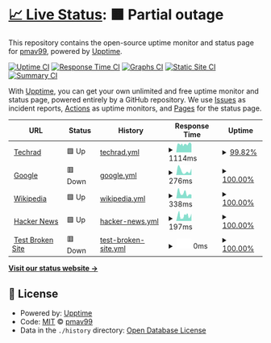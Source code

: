 # [📈 Live Status](https://pmav99.github.io/techrad-status): <!--live status--> **🟧 Partial outage**

This repository contains the open-source uptime monitor and status page for [pmav99](https://pmav99.github.io/techrad-status), powered by [Upptime](https://github.com/upptime/upptime).

[![Uptime CI](https://github.com/pmav99/techrad-status/workflows/Uptime%20CI/badge.svg)](https://github.com/pmav99/techrad-status/actions?query=workflow%3A%22Uptime+CI%22)
[![Response Time CI](https://github.com/pmav99/techrad-status/workflows/Response%20Time%20CI/badge.svg)](https://github.com/pmav99/techrad-status/actions?query=workflow%3A%22Response+Time+CI%22)
[![Graphs CI](https://github.com/pmav99/techrad-status/workflows/Graphs%20CI/badge.svg)](https://github.com/pmav99/techrad-status/actions?query=workflow%3A%22Graphs+CI%22)
[![Static Site CI](https://github.com/pmav99/techrad-status/workflows/Static%20Site%20CI/badge.svg)](https://github.com/pmav99/techrad-status/actions?query=workflow%3A%22Static+Site+CI%22)
[![Summary CI](https://github.com/pmav99/techrad-status/workflows/Summary%20CI/badge.svg)](https://github.com/pmav99/techrad-status/actions?query=workflow%3A%22Summary+CI%22)

With [Upptime](https://upptime.js.org), you can get your own unlimited and free uptime monitor and status page, powered entirely by a GitHub repository. We use [Issues](https://github.com/pmav99/techrad-status/issues) as incident reports, [Actions](https://github.com/pmav99/techrad-status/actions) as uptime monitors, and [Pages](https://pmav99.github.io/techrad-status) for the status page.

<!--start: status pages-->
<!-- This summary is generated by Upptime (https://github.com/upptime/upptime) -->
<!-- Do not edit this manually, your changes will be overwritten -->
<!-- prettier-ignore -->
| URL | Status | History | Response Time | Uptime |
| --- | ------ | ------- | ------------- | ------ |
| <img alt="" src="https://icons.duckduckgo.com/ip3/techrad.eu.ico" height="13"> [Techrad](https://techrad.eu) | 🟩 Up | [techrad.yml](https://github.com/pmav99/techrad-status/commits/HEAD/history/techrad.yml) | <details><summary><img alt="Response time graph" src="./graphs/techrad/response-time-week.png" height="20"> 1114ms</summary><br><a href="https://pmav99.github.io/techrad-status/history/techrad"><img alt="Response time 1272" src="https://img.shields.io/endpoint?url=https%3A%2F%2Fraw.githubusercontent.com%2Fpmav99%2Ftechrad-status%2FHEAD%2Fapi%2Ftechrad%2Fresponse-time.json"></a><br><a href="https://pmav99.github.io/techrad-status/history/techrad"><img alt="24-hour response time 1084" src="https://img.shields.io/endpoint?url=https%3A%2F%2Fraw.githubusercontent.com%2Fpmav99%2Ftechrad-status%2FHEAD%2Fapi%2Ftechrad%2Fresponse-time-day.json"></a><br><a href="https://pmav99.github.io/techrad-status/history/techrad"><img alt="7-day response time 1114" src="https://img.shields.io/endpoint?url=https%3A%2F%2Fraw.githubusercontent.com%2Fpmav99%2Ftechrad-status%2FHEAD%2Fapi%2Ftechrad%2Fresponse-time-week.json"></a><br><a href="https://pmav99.github.io/techrad-status/history/techrad"><img alt="30-day response time 1285" src="https://img.shields.io/endpoint?url=https%3A%2F%2Fraw.githubusercontent.com%2Fpmav99%2Ftechrad-status%2FHEAD%2Fapi%2Ftechrad%2Fresponse-time-month.json"></a><br><a href="https://pmav99.github.io/techrad-status/history/techrad"><img alt="1-year response time 1272" src="https://img.shields.io/endpoint?url=https%3A%2F%2Fraw.githubusercontent.com%2Fpmav99%2Ftechrad-status%2FHEAD%2Fapi%2Ftechrad%2Fresponse-time-year.json"></a></details> | <details><summary><a href="https://pmav99.github.io/techrad-status/history/techrad">99.82%</a></summary><a href="https://pmav99.github.io/techrad-status/history/techrad"><img alt="All-time uptime 99.98%" src="https://img.shields.io/endpoint?url=https%3A%2F%2Fraw.githubusercontent.com%2Fpmav99%2Ftechrad-status%2FHEAD%2Fapi%2Ftechrad%2Fuptime.json"></a><br><a href="https://pmav99.github.io/techrad-status/history/techrad"><img alt="24-hour uptime 100.00%" src="https://img.shields.io/endpoint?url=https%3A%2F%2Fraw.githubusercontent.com%2Fpmav99%2Ftechrad-status%2FHEAD%2Fapi%2Ftechrad%2Fuptime-day.json"></a><br><a href="https://pmav99.github.io/techrad-status/history/techrad"><img alt="7-day uptime 99.82%" src="https://img.shields.io/endpoint?url=https%3A%2F%2Fraw.githubusercontent.com%2Fpmav99%2Ftechrad-status%2FHEAD%2Fapi%2Ftechrad%2Fuptime-week.json"></a><br><a href="https://pmav99.github.io/techrad-status/history/techrad"><img alt="30-day uptime 99.96%" src="https://img.shields.io/endpoint?url=https%3A%2F%2Fraw.githubusercontent.com%2Fpmav99%2Ftechrad-status%2FHEAD%2Fapi%2Ftechrad%2Fuptime-month.json"></a><br><a href="https://pmav99.github.io/techrad-status/history/techrad"><img alt="1-year uptime 99.98%" src="https://img.shields.io/endpoint?url=https%3A%2F%2Fraw.githubusercontent.com%2Fpmav99%2Ftechrad-status%2FHEAD%2Fapi%2Ftechrad%2Fuptime-year.json"></a></details>
| <img alt="" src="https://icons.duckduckgo.com/ip3/www.google.com.ico" height="13"> [Google](https://www.google.com) | 🟥 Down | [google.yml](https://github.com/pmav99/techrad-status/commits/HEAD/history/google.yml) | <details><summary><img alt="Response time graph" src="./graphs/google/response-time-week.png" height="20"> 276ms</summary><br><a href="https://pmav99.github.io/techrad-status/history/google"><img alt="Response time 135" src="https://img.shields.io/endpoint?url=https%3A%2F%2Fraw.githubusercontent.com%2Fpmav99%2Ftechrad-status%2FHEAD%2Fapi%2Fgoogle%2Fresponse-time.json"></a><br><a href="https://pmav99.github.io/techrad-status/history/google"><img alt="24-hour response time 410" src="https://img.shields.io/endpoint?url=https%3A%2F%2Fraw.githubusercontent.com%2Fpmav99%2Ftechrad-status%2FHEAD%2Fapi%2Fgoogle%2Fresponse-time-day.json"></a><br><a href="https://pmav99.github.io/techrad-status/history/google"><img alt="7-day response time 276" src="https://img.shields.io/endpoint?url=https%3A%2F%2Fraw.githubusercontent.com%2Fpmav99%2Ftechrad-status%2FHEAD%2Fapi%2Fgoogle%2Fresponse-time-week.json"></a><br><a href="https://pmav99.github.io/techrad-status/history/google"><img alt="30-day response time 147" src="https://img.shields.io/endpoint?url=https%3A%2F%2Fraw.githubusercontent.com%2Fpmav99%2Ftechrad-status%2FHEAD%2Fapi%2Fgoogle%2Fresponse-time-month.json"></a><br><a href="https://pmav99.github.io/techrad-status/history/google"><img alt="1-year response time 135" src="https://img.shields.io/endpoint?url=https%3A%2F%2Fraw.githubusercontent.com%2Fpmav99%2Ftechrad-status%2FHEAD%2Fapi%2Fgoogle%2Fresponse-time-year.json"></a></details> | <details><summary><a href="https://pmav99.github.io/techrad-status/history/google">100.00%</a></summary><a href="https://pmav99.github.io/techrad-status/history/google"><img alt="All-time uptime 100.00%" src="https://img.shields.io/endpoint?url=https%3A%2F%2Fraw.githubusercontent.com%2Fpmav99%2Ftechrad-status%2FHEAD%2Fapi%2Fgoogle%2Fuptime.json"></a><br><a href="https://pmav99.github.io/techrad-status/history/google"><img alt="24-hour uptime 99.99%" src="https://img.shields.io/endpoint?url=https%3A%2F%2Fraw.githubusercontent.com%2Fpmav99%2Ftechrad-status%2FHEAD%2Fapi%2Fgoogle%2Fuptime-day.json"></a><br><a href="https://pmav99.github.io/techrad-status/history/google"><img alt="7-day uptime 100.00%" src="https://img.shields.io/endpoint?url=https%3A%2F%2Fraw.githubusercontent.com%2Fpmav99%2Ftechrad-status%2FHEAD%2Fapi%2Fgoogle%2Fuptime-week.json"></a><br><a href="https://pmav99.github.io/techrad-status/history/google"><img alt="30-day uptime 99.95%" src="https://img.shields.io/endpoint?url=https%3A%2F%2Fraw.githubusercontent.com%2Fpmav99%2Ftechrad-status%2FHEAD%2Fapi%2Fgoogle%2Fuptime-month.json"></a><br><a href="https://pmav99.github.io/techrad-status/history/google"><img alt="1-year uptime 100.00%" src="https://img.shields.io/endpoint?url=https%3A%2F%2Fraw.githubusercontent.com%2Fpmav99%2Ftechrad-status%2FHEAD%2Fapi%2Fgoogle%2Fuptime-year.json"></a></details>
| <img alt="" src="https://icons.duckduckgo.com/ip3/en.wikipedia.org.ico" height="13"> [Wikipedia](https://en.wikipedia.org) | 🟩 Up | [wikipedia.yml](https://github.com/pmav99/techrad-status/commits/HEAD/history/wikipedia.yml) | <details><summary><img alt="Response time graph" src="./graphs/wikipedia/response-time-week.png" height="20"> 338ms</summary><br><a href="https://pmav99.github.io/techrad-status/history/wikipedia"><img alt="Response time 210" src="https://img.shields.io/endpoint?url=https%3A%2F%2Fraw.githubusercontent.com%2Fpmav99%2Ftechrad-status%2FHEAD%2Fapi%2Fwikipedia%2Fresponse-time.json"></a><br><a href="https://pmav99.github.io/techrad-status/history/wikipedia"><img alt="24-hour response time 246" src="https://img.shields.io/endpoint?url=https%3A%2F%2Fraw.githubusercontent.com%2Fpmav99%2Ftechrad-status%2FHEAD%2Fapi%2Fwikipedia%2Fresponse-time-day.json"></a><br><a href="https://pmav99.github.io/techrad-status/history/wikipedia"><img alt="7-day response time 338" src="https://img.shields.io/endpoint?url=https%3A%2F%2Fraw.githubusercontent.com%2Fpmav99%2Ftechrad-status%2FHEAD%2Fapi%2Fwikipedia%2Fresponse-time-week.json"></a><br><a href="https://pmav99.github.io/techrad-status/history/wikipedia"><img alt="30-day response time 259" src="https://img.shields.io/endpoint?url=https%3A%2F%2Fraw.githubusercontent.com%2Fpmav99%2Ftechrad-status%2FHEAD%2Fapi%2Fwikipedia%2Fresponse-time-month.json"></a><br><a href="https://pmav99.github.io/techrad-status/history/wikipedia"><img alt="1-year response time 210" src="https://img.shields.io/endpoint?url=https%3A%2F%2Fraw.githubusercontent.com%2Fpmav99%2Ftechrad-status%2FHEAD%2Fapi%2Fwikipedia%2Fresponse-time-year.json"></a></details> | <details><summary><a href="https://pmav99.github.io/techrad-status/history/wikipedia">100.00%</a></summary><a href="https://pmav99.github.io/techrad-status/history/wikipedia"><img alt="All-time uptime 100.00%" src="https://img.shields.io/endpoint?url=https%3A%2F%2Fraw.githubusercontent.com%2Fpmav99%2Ftechrad-status%2FHEAD%2Fapi%2Fwikipedia%2Fuptime.json"></a><br><a href="https://pmav99.github.io/techrad-status/history/wikipedia"><img alt="24-hour uptime 100.00%" src="https://img.shields.io/endpoint?url=https%3A%2F%2Fraw.githubusercontent.com%2Fpmav99%2Ftechrad-status%2FHEAD%2Fapi%2Fwikipedia%2Fuptime-day.json"></a><br><a href="https://pmav99.github.io/techrad-status/history/wikipedia"><img alt="7-day uptime 100.00%" src="https://img.shields.io/endpoint?url=https%3A%2F%2Fraw.githubusercontent.com%2Fpmav99%2Ftechrad-status%2FHEAD%2Fapi%2Fwikipedia%2Fuptime-week.json"></a><br><a href="https://pmav99.github.io/techrad-status/history/wikipedia"><img alt="30-day uptime 100.00%" src="https://img.shields.io/endpoint?url=https%3A%2F%2Fraw.githubusercontent.com%2Fpmav99%2Ftechrad-status%2FHEAD%2Fapi%2Fwikipedia%2Fuptime-month.json"></a><br><a href="https://pmav99.github.io/techrad-status/history/wikipedia"><img alt="1-year uptime 100.00%" src="https://img.shields.io/endpoint?url=https%3A%2F%2Fraw.githubusercontent.com%2Fpmav99%2Ftechrad-status%2FHEAD%2Fapi%2Fwikipedia%2Fuptime-year.json"></a></details>
| <img alt="" src="https://icons.duckduckgo.com/ip3/news.ycombinator.com.ico" height="13"> [Hacker News](https://news.ycombinator.com) | 🟩 Up | [hacker-news.yml](https://github.com/pmav99/techrad-status/commits/HEAD/history/hacker-news.yml) | <details><summary><img alt="Response time graph" src="./graphs/hacker-news/response-time-week.png" height="20"> 197ms</summary><br><a href="https://pmav99.github.io/techrad-status/history/hacker-news"><img alt="Response time 302" src="https://img.shields.io/endpoint?url=https%3A%2F%2Fraw.githubusercontent.com%2Fpmav99%2Ftechrad-status%2FHEAD%2Fapi%2Fhacker-news%2Fresponse-time.json"></a><br><a href="https://pmav99.github.io/techrad-status/history/hacker-news"><img alt="24-hour response time 315" src="https://img.shields.io/endpoint?url=https%3A%2F%2Fraw.githubusercontent.com%2Fpmav99%2Ftechrad-status%2FHEAD%2Fapi%2Fhacker-news%2Fresponse-time-day.json"></a><br><a href="https://pmav99.github.io/techrad-status/history/hacker-news"><img alt="7-day response time 197" src="https://img.shields.io/endpoint?url=https%3A%2F%2Fraw.githubusercontent.com%2Fpmav99%2Ftechrad-status%2FHEAD%2Fapi%2Fhacker-news%2Fresponse-time-week.json"></a><br><a href="https://pmav99.github.io/techrad-status/history/hacker-news"><img alt="30-day response time 275" src="https://img.shields.io/endpoint?url=https%3A%2F%2Fraw.githubusercontent.com%2Fpmav99%2Ftechrad-status%2FHEAD%2Fapi%2Fhacker-news%2Fresponse-time-month.json"></a><br><a href="https://pmav99.github.io/techrad-status/history/hacker-news"><img alt="1-year response time 302" src="https://img.shields.io/endpoint?url=https%3A%2F%2Fraw.githubusercontent.com%2Fpmav99%2Ftechrad-status%2FHEAD%2Fapi%2Fhacker-news%2Fresponse-time-year.json"></a></details> | <details><summary><a href="https://pmav99.github.io/techrad-status/history/hacker-news">100.00%</a></summary><a href="https://pmav99.github.io/techrad-status/history/hacker-news"><img alt="All-time uptime 100.00%" src="https://img.shields.io/endpoint?url=https%3A%2F%2Fraw.githubusercontent.com%2Fpmav99%2Ftechrad-status%2FHEAD%2Fapi%2Fhacker-news%2Fuptime.json"></a><br><a href="https://pmav99.github.io/techrad-status/history/hacker-news"><img alt="24-hour uptime 100.00%" src="https://img.shields.io/endpoint?url=https%3A%2F%2Fraw.githubusercontent.com%2Fpmav99%2Ftechrad-status%2FHEAD%2Fapi%2Fhacker-news%2Fuptime-day.json"></a><br><a href="https://pmav99.github.io/techrad-status/history/hacker-news"><img alt="7-day uptime 100.00%" src="https://img.shields.io/endpoint?url=https%3A%2F%2Fraw.githubusercontent.com%2Fpmav99%2Ftechrad-status%2FHEAD%2Fapi%2Fhacker-news%2Fuptime-week.json"></a><br><a href="https://pmav99.github.io/techrad-status/history/hacker-news"><img alt="30-day uptime 100.00%" src="https://img.shields.io/endpoint?url=https%3A%2F%2Fraw.githubusercontent.com%2Fpmav99%2Ftechrad-status%2FHEAD%2Fapi%2Fhacker-news%2Fuptime-month.json"></a><br><a href="https://pmav99.github.io/techrad-status/history/hacker-news"><img alt="1-year uptime 100.00%" src="https://img.shields.io/endpoint?url=https%3A%2F%2Fraw.githubusercontent.com%2Fpmav99%2Ftechrad-status%2FHEAD%2Fapi%2Fhacker-news%2Fuptime-year.json"></a></details>
| <img alt="" src="https://icons.duckduckgo.com/ip3/thissitedoesnotexist.koj.co.ico" height="13"> [Test Broken Site](https://thissitedoesnotexist.koj.co) | 🟥 Down | [test-broken-site.yml](https://github.com/pmav99/techrad-status/commits/HEAD/history/test-broken-site.yml) | <details><summary><img alt="Response time graph" src="./graphs/test-broken-site/response-time-week.png" height="20"> 0ms</summary><br><a href="https://pmav99.github.io/techrad-status/history/test-broken-site"><img alt="Response time 0" src="https://img.shields.io/endpoint?url=https%3A%2F%2Fraw.githubusercontent.com%2Fpmav99%2Ftechrad-status%2FHEAD%2Fapi%2Ftest-broken-site%2Fresponse-time.json"></a><br><a href="https://pmav99.github.io/techrad-status/history/test-broken-site"><img alt="24-hour response time 0" src="https://img.shields.io/endpoint?url=https%3A%2F%2Fraw.githubusercontent.com%2Fpmav99%2Ftechrad-status%2FHEAD%2Fapi%2Ftest-broken-site%2Fresponse-time-day.json"></a><br><a href="https://pmav99.github.io/techrad-status/history/test-broken-site"><img alt="7-day response time 0" src="https://img.shields.io/endpoint?url=https%3A%2F%2Fraw.githubusercontent.com%2Fpmav99%2Ftechrad-status%2FHEAD%2Fapi%2Ftest-broken-site%2Fresponse-time-week.json"></a><br><a href="https://pmav99.github.io/techrad-status/history/test-broken-site"><img alt="30-day response time 0" src="https://img.shields.io/endpoint?url=https%3A%2F%2Fraw.githubusercontent.com%2Fpmav99%2Ftechrad-status%2FHEAD%2Fapi%2Ftest-broken-site%2Fresponse-time-month.json"></a><br><a href="https://pmav99.github.io/techrad-status/history/test-broken-site"><img alt="1-year response time 0" src="https://img.shields.io/endpoint?url=https%3A%2F%2Fraw.githubusercontent.com%2Fpmav99%2Ftechrad-status%2FHEAD%2Fapi%2Ftest-broken-site%2Fresponse-time-year.json"></a></details> | <details><summary><a href="https://pmav99.github.io/techrad-status/history/test-broken-site">100.00%</a></summary><a href="https://pmav99.github.io/techrad-status/history/test-broken-site"><img alt="All-time uptime 100.00%" src="https://img.shields.io/endpoint?url=https%3A%2F%2Fraw.githubusercontent.com%2Fpmav99%2Ftechrad-status%2FHEAD%2Fapi%2Ftest-broken-site%2Fuptime.json"></a><br><a href="https://pmav99.github.io/techrad-status/history/test-broken-site"><img alt="24-hour uptime 100.00%" src="https://img.shields.io/endpoint?url=https%3A%2F%2Fraw.githubusercontent.com%2Fpmav99%2Ftechrad-status%2FHEAD%2Fapi%2Ftest-broken-site%2Fuptime-day.json"></a><br><a href="https://pmav99.github.io/techrad-status/history/test-broken-site"><img alt="7-day uptime 100.00%" src="https://img.shields.io/endpoint?url=https%3A%2F%2Fraw.githubusercontent.com%2Fpmav99%2Ftechrad-status%2FHEAD%2Fapi%2Ftest-broken-site%2Fuptime-week.json"></a><br><a href="https://pmav99.github.io/techrad-status/history/test-broken-site"><img alt="30-day uptime 100.00%" src="https://img.shields.io/endpoint?url=https%3A%2F%2Fraw.githubusercontent.com%2Fpmav99%2Ftechrad-status%2FHEAD%2Fapi%2Ftest-broken-site%2Fuptime-month.json"></a><br><a href="https://pmav99.github.io/techrad-status/history/test-broken-site"><img alt="1-year uptime 100.00%" src="https://img.shields.io/endpoint?url=https%3A%2F%2Fraw.githubusercontent.com%2Fpmav99%2Ftechrad-status%2FHEAD%2Fapi%2Ftest-broken-site%2Fuptime-year.json"></a></details>

<!--end: status pages-->

[**Visit our status website →**](https://pmav99.github.io/techrad-status)

## 📄 License

- Powered by: [Upptime](https://github.com/upptime/upptime)
- Code: [MIT](./LICENSE) © [pmav99](https://pmav99.github.io/techrad-status)
- Data in the `./history` directory: [Open Database License](https://opendatacommons.org/licenses/odbl/1-0/)

